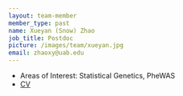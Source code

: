 ```yaml
---
layout: team-member
member_type: past
name: Xueyan (Snow) Zhao
job_title: Postdoc
picture: /images/team/xueyan.jpg
email: zhaoxy@uab.edu
---
```


- Areas of Interest: Statistical Genetics, PheWAS
- [CV](https://www.dropbox.com/s/sq7hvc7x8hppjoc/Xueyan%20Zhao.pdf?dl=0)
